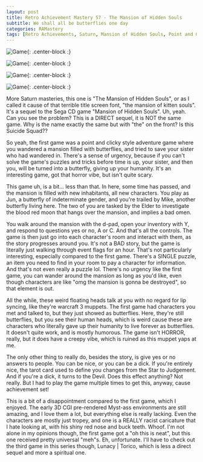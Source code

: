 ```yaml
---
layout: post
title: Retro Achievement Mastery 57 - The Mansion of Hidden Souls
subtitle: We shall all be butterflies one day
categories: RAMastery
tags: [Retro Achievements, Saturn, Mansion of Hidden Souls, Point and Click Adventures, retro games, obscure games, Reviews]
---
```




![Game](https://imgur.com/O9qMKvY.png){: .center-block :}

![Game](https://imgur.com/rGFYgQ5.png){: .center-block :}

![Game](https://imgur.com/QAjQB7H.png){: .center-block :}

![Game](https://imgur.com/xj6VoBG.png){: .center-block :}

More Saturn masteries, this one is "The Mansion of Hidden Souls", or as I called it cause of that terrible title screen font, "the mansion of kitten souls". It's a sequel to the Sega CD game "Mansion of Hidden Souls". Uh, yeah. Can you see the problem? This is a DIRECT sequel, it is NOT the same game. Why is the name exactly the same but with "the" on the front? Is this Suicide Squad??

So yeah, the first game was a point and clicky style adventure game where you wandered a mansion filled with butterflies, and tried to save your sister who had wandered in. There's a sense of urgency, because if you can't solve the game's puzzles and tricks before time is up, your sister, and then you, will be turned into a butterfly, giving up your humanity. It's an interesting game, got that horror vibe, but isn't quite scary.

This game uh, is a bit... less than that. In here, some time has passed, and the mansion is filled with new inhabitants, all new characters. You play as Jun, a butterfly of indeterminate gender, and you're trailed by Mike, another butterfly living here. The two of you are tasked by the Elder to investigate the blood red moon that hangs over the mansion, and implies a bad omen.

You walk around the mansion with the d-pad, open your inventory with Y, and respond to questions yes or no, A or C. And that's all the controls. The game is then just go into each character's room and interact with them, as the story progresses around you. It's not a BAD story, but the game is literally just walking through event flags for an hour. That's not particularly interesting, especially compared to the first game. There's a SINGLE puzzle, an item you need to find in your room to pay a character for information. And that's not even really a puzzle lol. There's no urgency like the first game, you can wander around the mansion as long as you'd like, even though characters are like "omg the mansion is gonna be destroyed", so that element is out.

All the while, these weird floating heads talk at you with no regard for lip syncing, like they're warcraft 3 muppets. The first game had characters you met and talked to, but they just showed as butterflies. Here, they're still butterflies, but you see their human heads, which is weird cause these are characters who literally gave up their humanity to live forever as butterflies. It doesn't quite work, and is mostly humorous. The game isn't HORROR, really, but it does have a creepy vibe, which is ruined as this muppet yaps at me.

The only other thing to really do, besides the story, is give yes or no answers to people. You can be nice, or you can be a dick. If you're entirely nice, the tarot card used to define you changes from the Star to Judgement. And if you're a dick, it turns to the Devil. Does this effect anything? Not really. But I had to play the game multiple times to get this, anyway, cause achievement set!

This is a bit of a disappointment compared to the first game, which I enjoyed. The early 3D CGI pre-rendered Myst-ass environments are still amazing, and I love them a lot, but everything else is really lacking. Even the characters are mostly just tropey, and one is a REALLY racist caricature that I hate looking at, with his shiny red nose and buck teeth. Whoof. I'm not alone in my opinions though, the first game got a "oh this is neat", but this one received pretty universal "meh"s. Eh, unfortunate. I'll have to check out the third game in this series though, Lunacy | Torico, which is less a direct sequel and more a spiritual one.